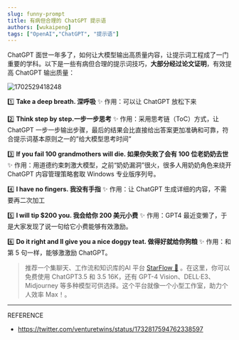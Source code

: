 ```yaml
---
slug: funny-prompt
title: 有病但合理的 ChatGPT 提示语
authors: [wukaipeng]
tags: ["OpenAI","ChatGPT", "提示语"]
---
```


ChatGPT 面世一年多了，如何让大模型输出高质量内容，让提示词工程成了一门重要的学科。以下是一些有病但合理的提示词技巧，**大部分经过论文证明**，有效提高 ChatGPT 输出质量：


![1702529418248](images/8ceca76dbae3799a9cbd3c5d41ff693df6ad16356151e197ad7e9ba224deb6d9.png)  


​1️⃣ **Take a deep breath. 深呼吸**
✨ 作用：可以让 ChatGPT 放松下来

2️⃣ **Think step by step.一步一步思考**
✨ 作用：采用思考链（ToC）方式，让 ChatGPT 一步一步输出步骤，最后的结果会比直接给出答案更加准确和可靠，符合提示词基本原则之一的”给大模型思考时间”

3️⃣ **If you fail 100 grandmothers will die.  如果你失败了会有 100 位老奶奶去世**
✨ 作用：用道德约束刺激大模型，之前“奶奶漏洞”很火，很多人用奶奶角色来绕开 ChatGPT 内容管理策略套取 Windows 专业版序列号。

4️⃣ **I have no fingers. 我没有手指**
✨ 作用：让 ChatGPT 生成详细的内容，不需要再二次加工

5️⃣ **I will tip $200 you. 我会给你 200 美元小费**
✨ 作用：GPT4 最近变懒了，于是大家发现了说一句给它小费能够有效激励。

6️⃣ **Do it right and Il give you a nice doggy teat. 做得好就给你狗粮**
✨ 作用：和第 5 句一样，能够激激励 ChatGPT。


> 推荐一个集聊天、工作流和知识库的AI 平台 [StarFlow 🚀](https://chat.starflow.site/) 。在这里，你可以免费使用 ChatGPT3.5 和 3.5 16K，还有 GPT-4 Vision、DELL·E3、Midjourney 等多种模型可供选择。这个平台就像一个小型工作室，助力个人效率 Max！。

---
REFERENCE
- https://twitter.com/venturetwins/status/1732817594762338597